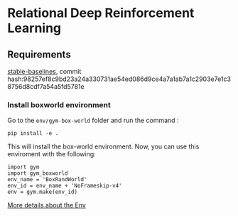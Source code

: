 # Relational Deep Reinforcement Learning
## Requirements
[stable-baselines](https://github.com/hill-a/stable-baselines), commit hash:98257ef8c9bd23a24a330731ae54ed086d9ce4a7a1ab7a1c2903e7e1c38756d8cdf7a54a5fd5781e
### Install boxworld environment
Go to the `env/gym-box-world` folder and run the command :
```
pip install -e .
```

This will install the box-world environment. Now, you can use this enviroment with the following:
```
import gym
import gym_boxworld
env_name = 'BoxRandWorld'
env_id = env_name + 'NoFrameskip-v4'
env = gym.make(env_id)
```
[More details about the Env](https://github.com/gyh75520/Relational_DRL/blob/master/env/gym-box-world/README.md)

